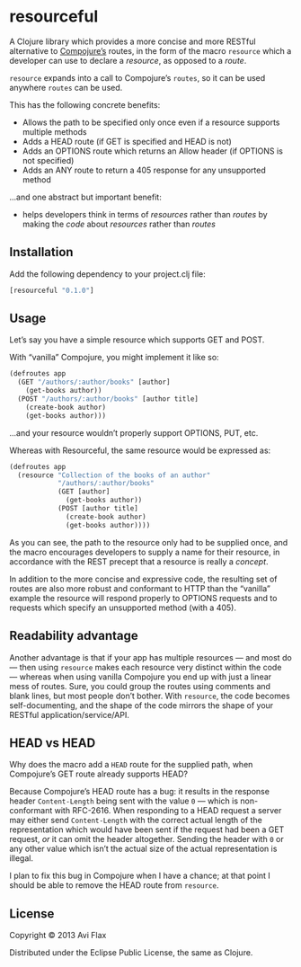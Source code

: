 # resourceful

A Clojure library which provides a more concise and more RESTful alternative to
[Compojure’s](https://github.com/weavejester/compojure) routes, in the form of the macro
`resource` which a developer can use to declare a *resource*, as opposed to a *route*.

`resource` expands into a call to Compojure’s `routes`, so it can be used anywhere `routes` can be
used.

This has the following concrete benefits:

* Allows the path to be specified only once even if a resource supports multiple methods
* Adds a HEAD route (if GET is specified and HEAD is not)
* Adds an OPTIONS route which returns an Allow header (if OPTIONS is not specified)
* Adds an ANY route to return a 405 response for any unsupported method

...and one abstract but important benefit:

* helps developers think in terms of *resources* rather than *routes* by making the *code* about
  *resources* rather than *routes*

## Installation

Add the following dependency to your project.clj file:

```clojure
[resourceful "0.1.0"]
```

## Usage

Let’s say you have a simple resource which supports GET and POST.

With “vanilla” Compojure, you might implement it like so:

```clojure
(defroutes app
  (GET "/authors/:author/books" [author]
    (get-books author))
  (POST "/authors/:author/books" [author title]
    (create-book author)
    (get-books author)))
```

...and your resource wouldn’t properly support OPTIONS, PUT, etc.

Whereas with Resourceful, the same resource would be expressed as:

```clojure
(defroutes app
  (resource "Collection of the books of an author"
            "/authors/:author/books"
            (GET [author]
              (get-books author))
            (POST [author title]
              (create-book author)
              (get-books author))))
```

As you can see, the path to the resource only had to be supplied once, and the macro encourages
developers to supply a name for their resource, in accordance with the REST precept that a resource
is really a *concept*.

In addition to the more concise and expressive code, the resulting set of routes are also more
robust and conformant to HTTP than the “vanilla” example the resource will respond properly to
OPTIONS requests and to requests which specify an unsupported method (with a 405).

## Readability advantage

Another advantage is that if your app has multiple resources — and most do — then using `resource`
makes each resource very distinct within the code — whereas when using vanilla Compojure you end up
with just a linear mess of routes. Sure, you could group the routes using comments and blank lines,
but most people don’t bother. With `resource`, the code becomes self-documenting, and the shape of
the code mirrors the shape of your RESTful application/service/API.

## HEAD vs HEAD

Why does the macro add a `HEAD` route for the supplied path, when Compojure’s GET route already supports HEAD?

Because Compojure’s HEAD route has a bug: it results in the response header `Content-Length` being
sent with the value `0` — which is non-conformant with RFC-2616. When responding to a HEAD request a
server may either send `Content-Length` with the correct actual length of the representation which
would have been sent if the request had been a GET request, *or* it can omit the header altogether.
Sending the header with `0` or any other value which isn’t the actual size of the actual
representation is illegal.

I plan to fix this bug in Compojure when I have a chance; at that point I should be able to remove
the HEAD route from `resource`.

## License

Copyright © 2013 Avi Flax

Distributed under the Eclipse Public License, the same as Clojure.
